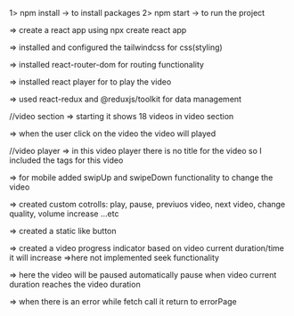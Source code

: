 1> npm install -> to install packages
2> npm start -> to run the project

=> create a react app using npx create react app

=> installed and configured the tailwindcss for css(styling)

=> installed react-router-dom for routing functionality

=> installed react player for to play the video

=> used react-redux and @reduxjs/toolkit for data management

//video section
=> starting it shows 18 videos in video section

=> when the user click on the video the video will played

//video player
=> in this video player there is no title for the video so I included the tags for this video

=> for mobile added swipUp and swipeDown functionality to change the video

=> created custom cotrolls: play, pause, previuos video, next video, change quality, volume increase ...etc

=> created a static like button

=> created a video progress indicator based on video current duration/time it will increase
=>here not implemented seek functionality

=> here the video will be paused automatically pause when video current duration reaches the video duration

=> when there is an error while fetch call it return to errorPage
